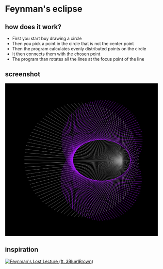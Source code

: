 # Feynman's eclipse
## how does it work?
* First you start buy drawing a circle
* Then you pick a point in the circle that is not the center point
* Then the program calculates evenly distributed points on the circle
* It then connects them with the chosen point
* The program than rotates all the lines at the focus point of the line
## screenshot
![](screenshot.png)

## inspiration
[![Feynman's Lost Lecture (ft. 3Blue1Brown)](https://img.youtube.com/vi/xdIjYBtnvZU/maxresdefault.jpg)](https://www.youtube.com/watch?v=xdIjYBtnvZU)
